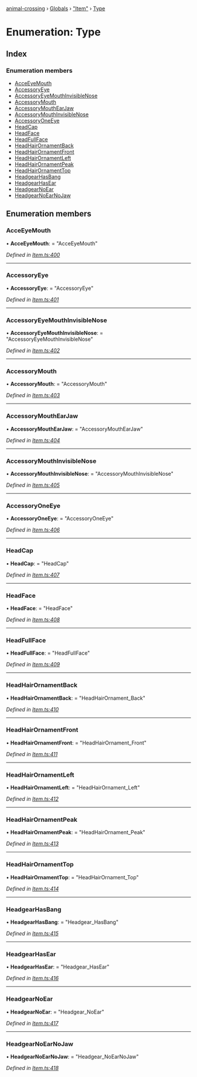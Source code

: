 [animal-crossing](../README.md) › [Globals](../globals.md) › ["Item"](../modules/_item_.md) › [Type](_item_.type.md)

# Enumeration: Type

## Index

### Enumeration members

* [AcceEyeMouth](_item_.type.md#acceeyemouth)
* [AccessoryEye](_item_.type.md#accessoryeye)
* [AccessoryEyeMouthInvisibleNose](_item_.type.md#accessoryeyemouthinvisiblenose)
* [AccessoryMouth](_item_.type.md#accessorymouth)
* [AccessoryMouthEarJaw](_item_.type.md#accessorymouthearjaw)
* [AccessoryMouthInvisibleNose](_item_.type.md#accessorymouthinvisiblenose)
* [AccessoryOneEye](_item_.type.md#accessoryoneeye)
* [HeadCap](_item_.type.md#headcap)
* [HeadFace](_item_.type.md#headface)
* [HeadFullFace](_item_.type.md#headfullface)
* [HeadHairOrnamentBack](_item_.type.md#headhairornamentback)
* [HeadHairOrnamentFront](_item_.type.md#headhairornamentfront)
* [HeadHairOrnamentLeft](_item_.type.md#headhairornamentleft)
* [HeadHairOrnamentPeak](_item_.type.md#headhairornamentpeak)
* [HeadHairOrnamentTop](_item_.type.md#headhairornamenttop)
* [HeadgearHasBang](_item_.type.md#headgearhasbang)
* [HeadgearHasEar](_item_.type.md#headgearhasear)
* [HeadgearNoEar](_item_.type.md#headgearnoear)
* [HeadgearNoEarNoJaw](_item_.type.md#headgearnoearnojaw)

## Enumeration members

###  AcceEyeMouth

• **AcceEyeMouth**: = "AcceEyeMouth"

*Defined in [Item.ts:400](https://github.com/Norviah/animal-crossing/blob/4071e19/module/types/Item.ts#L400)*

___

###  AccessoryEye

• **AccessoryEye**: = "AccessoryEye"

*Defined in [Item.ts:401](https://github.com/Norviah/animal-crossing/blob/4071e19/module/types/Item.ts#L401)*

___

###  AccessoryEyeMouthInvisibleNose

• **AccessoryEyeMouthInvisibleNose**: = "AccessoryEyeMouthInvisibleNose"

*Defined in [Item.ts:402](https://github.com/Norviah/animal-crossing/blob/4071e19/module/types/Item.ts#L402)*

___

###  AccessoryMouth

• **AccessoryMouth**: = "AccessoryMouth"

*Defined in [Item.ts:403](https://github.com/Norviah/animal-crossing/blob/4071e19/module/types/Item.ts#L403)*

___

###  AccessoryMouthEarJaw

• **AccessoryMouthEarJaw**: = "AccessoryMouthEarJaw"

*Defined in [Item.ts:404](https://github.com/Norviah/animal-crossing/blob/4071e19/module/types/Item.ts#L404)*

___

###  AccessoryMouthInvisibleNose

• **AccessoryMouthInvisibleNose**: = "AccessoryMouthInvisibleNose"

*Defined in [Item.ts:405](https://github.com/Norviah/animal-crossing/blob/4071e19/module/types/Item.ts#L405)*

___

###  AccessoryOneEye

• **AccessoryOneEye**: = "AccessoryOneEye"

*Defined in [Item.ts:406](https://github.com/Norviah/animal-crossing/blob/4071e19/module/types/Item.ts#L406)*

___

###  HeadCap

• **HeadCap**: = "HeadCap"

*Defined in [Item.ts:407](https://github.com/Norviah/animal-crossing/blob/4071e19/module/types/Item.ts#L407)*

___

###  HeadFace

• **HeadFace**: = "HeadFace"

*Defined in [Item.ts:408](https://github.com/Norviah/animal-crossing/blob/4071e19/module/types/Item.ts#L408)*

___

###  HeadFullFace

• **HeadFullFace**: = "HeadFullFace"

*Defined in [Item.ts:409](https://github.com/Norviah/animal-crossing/blob/4071e19/module/types/Item.ts#L409)*

___

###  HeadHairOrnamentBack

• **HeadHairOrnamentBack**: = "HeadHairOrnament_Back"

*Defined in [Item.ts:410](https://github.com/Norviah/animal-crossing/blob/4071e19/module/types/Item.ts#L410)*

___

###  HeadHairOrnamentFront

• **HeadHairOrnamentFront**: = "HeadHairOrnament_Front"

*Defined in [Item.ts:411](https://github.com/Norviah/animal-crossing/blob/4071e19/module/types/Item.ts#L411)*

___

###  HeadHairOrnamentLeft

• **HeadHairOrnamentLeft**: = "HeadHairOrnament_Left"

*Defined in [Item.ts:412](https://github.com/Norviah/animal-crossing/blob/4071e19/module/types/Item.ts#L412)*

___

###  HeadHairOrnamentPeak

• **HeadHairOrnamentPeak**: = "HeadHairOrnament_Peak"

*Defined in [Item.ts:413](https://github.com/Norviah/animal-crossing/blob/4071e19/module/types/Item.ts#L413)*

___

###  HeadHairOrnamentTop

• **HeadHairOrnamentTop**: = "HeadHairOrnament_Top"

*Defined in [Item.ts:414](https://github.com/Norviah/animal-crossing/blob/4071e19/module/types/Item.ts#L414)*

___

###  HeadgearHasBang

• **HeadgearHasBang**: = "Headgear_HasBang"

*Defined in [Item.ts:415](https://github.com/Norviah/animal-crossing/blob/4071e19/module/types/Item.ts#L415)*

___

###  HeadgearHasEar

• **HeadgearHasEar**: = "Headgear_HasEar"

*Defined in [Item.ts:416](https://github.com/Norviah/animal-crossing/blob/4071e19/module/types/Item.ts#L416)*

___

###  HeadgearNoEar

• **HeadgearNoEar**: = "Headgear_NoEar"

*Defined in [Item.ts:417](https://github.com/Norviah/animal-crossing/blob/4071e19/module/types/Item.ts#L417)*

___

###  HeadgearNoEarNoJaw

• **HeadgearNoEarNoJaw**: = "Headgear_NoEarNoJaw"

*Defined in [Item.ts:418](https://github.com/Norviah/animal-crossing/blob/4071e19/module/types/Item.ts#L418)*
